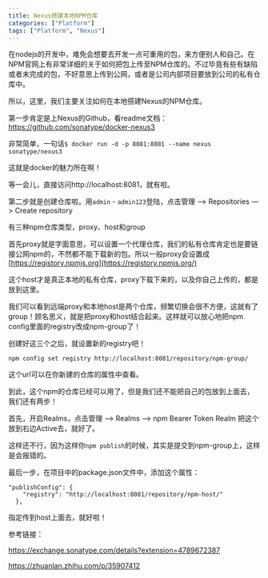 ```yaml
---
title: Nexus搭建本地NPM仓库
categories: ["Platform"]
tags: ["Platform", "Nexus"]
---
```


在nodejs的开发中，难免会想要去开发一点可重用的包，来方便别人和自己。在NPM官网上有非常详细的关于如何把包上传至NPM仓库的。不过毕竟有些有缺陷或者未完成的包，不好意思上传到公网，或者是公司内部项目要放到公司的私有仓库中。

所以，这里，我们主要关注如何在本地搭建Nexus的NPM仓库。

第一步肯定是上Nexus的Github，看readme文档：https://github.com/sonatype/docker-nexus3

非常简单，一句话`$ docker run -d -p 8081:8081 --name nexus sonatype/nexus3`

这就是docker的魅力所在啊！

等一会儿，直接访问http://localhost:8081，就有啦。

第二步就是创建仓库啦。用`admin` - `admin123`登陆，点击管理 —> Repositories —> Create repository

有三种npm仓库类型，proxy、host和group

首先proxy就是字面意思，可以设置一个代理仓库，我们的私有仓库肯定也是要链接公网npm的，不然都不能下载新的包。所以一般proxy会设置成 [https://registory.npmjs.org](https://registory.npmjs.org/)

这个host才是真正本地的私有仓库，proxy下载下来的，以及你自己上传的，都是放到这里。

我们可以看到远端proxy和本地host是两个仓库，频繁切换会很不方便，这就有了group！顾名思义，就是把proxy和host结合起来。这样就可以放心地把npm config里面的registry改成npm-group了！

创建好这三个之后，就设置新的registry吧！

```
npm config set registry http://localhost:8081/repository/npm-group/
```

这个url可以在你新建的仓库的属性中查看。

到此，这个npm的仓库已经可以用了，但是我们还不能把自己的包放到上面去，我们还有两步！

首先，开启Realms，点击管理 —> Realms —> npm Bearer Token Realm 把这个放到右边Active去，就好了。

这样还不行，因为这样你`npm publish`的时候，其实是提交到npm-group上，这样是会报错的。

最后一步，在项目中的package.json文件中，添加这个属性：

```
"publishConfig": {
    "registry": "http://localhost:8081/repository/npm-host/"
  },
```

指定传到host上面去，就好啦！

参考链接：

https://exchange.sonatype.com/details?extension=4789672387

https://zhuanlan.zhihu.com/p/35907412